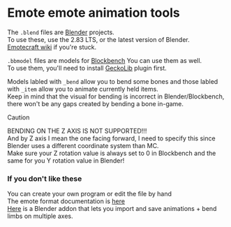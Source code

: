# Emote emote animation tools

The `.blend` files are [Blender](https://www.blender.org/) projects.  
To use these, use the 2.83 LTS, or the latest version of Blender.  
[Emotecraft wiki](https://kosmx.gitbook.io/emotecraft/tutorial/custom-emotes) if you're stuck.  

`.bbmodel` files are models for [Blockbench](https://blockbench.net/) You can use them as well.  
To use them, you'll need to install [GeckoLib](https://geckolib.com/) plugin first.   

Models labled with `_bend` allow you to bend some bones and those labled with `_item` allow you to animate currently held items.  
Keep in mind that the visual for bending is incorrect in Blender/Blockbench, there won't be any gaps created by bending a bone in-game.  

> [!CAUTION]  
>  BENDING ON THE Z AXIS IS NOT SUPPORTED!!!  
>  And by Z axis I mean the one facing forward, I need to specify this since Blender uses a different coordinate system than MC.  
>  Make sure your Z rotation value is always set to 0 in Blockbench and the same for you Y rotation value in Blender!  

### If you don't like these
You can create your own program or edit the file by hand   
The emote format documentation is [here](https://github.com/KosmX/emotes/wiki/Emote.json)  
[Here](https://github.com/bigguy345/Blender-Minecraft-Animation/tree/main) is a Blender addon that lets you import and save animations + bend limbs on multiple axes.  